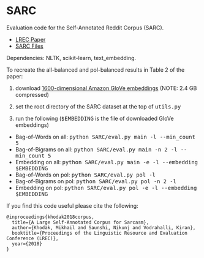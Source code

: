 # SARC
Evaluation code for the Self-Annotated Reddit Corpus (SARC).
  * [LREC Paper](http://www.lrec-conf.org/proceedings/lrec2018/pdf/160.pdf)
  * [SARC Files](https://nlp.cs.princeton.edu/old/SARC/2.0/)
  
Dependencies: NLTK, scikit-learn, text_embedding.

To recreate the all-balanced and pol-balanced results in Table 2 of the paper:

1. download [1600-dimensional Amazon GloVe embeddings](http://nlp.cs.princeton.edu/DisC/amazon_glove1600.txt.bz2) (NOTE: 2.4 GB compressed)
  
2. set the root directory of the SARC dataset at the top of <tt>utils.py</tt>
  
3. run the following (<tt>$EMBEDDING</tt> is the file of downloaded GloVe embeddings)
  * Bag-of-Words on all: <tt>python SARC/eval.py main -l --min_count 5</tt>
  * Bag-of-Bigrams on all: <tt>python SARC/eval.py main -n 2 -l --min_count 5</tt>
  * Embedding on all: <tt>python SARC/eval.py main -e -l --embedding $EMBEDDING</tt>
  * Bag-of-Words on pol: <tt>python SARC/eval.py pol -l</tt>
  * Bag-of-Bigrams on pol: <tt>python SARC/eval.py pol -n 2 -l</tt>
  * Embedding on pol: <tt>python SARC/eval.py pol -e -l --embedding $EMBEDDING</tt>

If you find this code useful please cite the following:

    @inproceedings{khodak2018corpus,
      title={A Large Self-Annotated Corpus for Sarcasm},
      author={Khodak, Mikhail and Saunshi, Nikunj and Vodrahalli, Kiran},
      booktitle={Proceedings of the Linguistic Resource and Evaluation Conference (LREC)},
      year={2018}
    }
